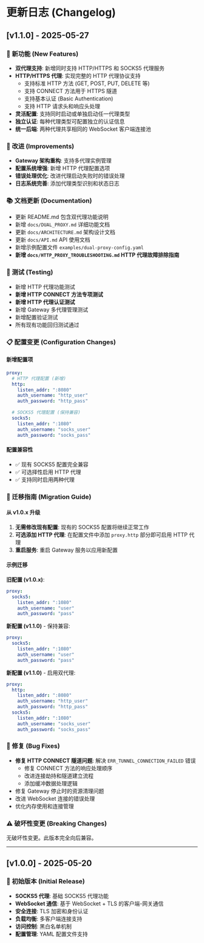 # 更新日志 (Changelog)

## [v1.1.0] - 2025-05-27

### 🚀 新功能 (New Features)

- **双代理支持**: 新增同时支持 HTTP/HTTPS 和 SOCKS5 代理服务
- **HTTP/HTTPS 代理**: 实现完整的 HTTP 代理协议支持
  - 支持标准 HTTP 方法 (GET, POST, PUT, DELETE 等)
  - 支持 CONNECT 方法用于 HTTPS 隧道
  - 支持基本认证 (Basic Authentication)
  - 支持 HTTP 请求头和响应头处理
- **灵活配置**: 支持同时启动或单独启动任一代理类型
- **独立认证**: 每种代理类型可配置独立的认证信息
- **统一后端**: 两种代理共享相同的 WebSocket 客户端连接池

### 🔧 改进 (Improvements)

- **Gateway 架构重构**: 支持多代理实例管理
- **配置系统增强**: 新增 HTTP 代理配置选项
- **错误处理优化**: 改进代理启动失败时的错误处理
- **日志系统完善**: 添加代理类型识别和状态日志

### 📚 文档更新 (Documentation)

- 更新 README.md 包含双代理功能说明
- 新增 `docs/DUAL_PROXY.md` 详细功能文档
- 更新 `docs/ARCHITECTURE.md` 架构设计文档
- 更新 `docs/API.md` API 使用文档
- 新增示例配置文件 `examples/dual-proxy-config.yaml`
- **新增 `docs/HTTP_PROXY_TROUBLESHOOTING.md` HTTP 代理故障排除指南**

### 🧪 测试 (Testing)

- 新增 HTTP 代理功能测试
- **新增 HTTP CONNECT 方法专项测试**
- **新增 HTTP 代理认证测试**
- 新增 Gateway 多代理管理测试
- 新增配置验证测试
- 所有现有功能回归测试通过

### 📋 配置变更 (Configuration Changes)

#### 新增配置项

```yaml
proxy:
  # HTTP 代理配置 (新增)
  http:
    listen_addr: ":8080"
    auth_username: "http_user"
    auth_password: "http_pass"
  
  # SOCKS5 代理配置 (保持兼容)
  socks5:
    listen_addr: ":1080"
    auth_username: "socks_user"
    auth_password: "socks_pass"
```

#### 配置兼容性

- ✅ 现有 SOCKS5 配置完全兼容
- ✅ 可选择性启用 HTTP 代理
- ✅ 支持同时启用两种代理

### 🔄 迁移指南 (Migration Guide)

#### 从 v1.0.x 升级

1. **无需修改现有配置**: 现有的 SOCKS5 配置将继续正常工作
2. **可选添加 HTTP 代理**: 在配置文件中添加 `proxy.http` 部分即可启用 HTTP 代理
3. **重启服务**: 重启 Gateway 服务以应用新配置

#### 示例迁移

**旧配置 (v1.0.x)**:
```yaml
proxy:
  socks5:
    listen_addr: ":1080"
    auth_username: "user"
    auth_password: "pass"
```

**新配置 (v1.1.0)** - 保持兼容:
```yaml
proxy:
  socks5:
    listen_addr: ":1080"
    auth_username: "user"
    auth_password: "pass"
```

**新配置 (v1.1.0)** - 启用双代理:
```yaml
proxy:
  http:
    listen_addr: ":8080"
    auth_username: "http_user"
    auth_password: "http_pass"
  socks5:
    listen_addr: ":1080"
    auth_username: "socks_user"
    auth_password: "socks_pass"
```

### 🐛 修复 (Bug Fixes)

- **修复 HTTP CONNECT 隧道问题**: 解决 `ERR_TUNNEL_CONNECTION_FAILED` 错误
  - 修复 CONNECT 方法的响应处理顺序
  - 改进连接劫持和隧道建立流程
  - 添加缓冲数据处理逻辑
- 修复 Gateway 停止时的资源清理问题
- 改进 WebSocket 连接的错误处理
- 优化内存使用和连接管理

### ⚠️ 破坏性变更 (Breaking Changes)

无破坏性变更。此版本完全向后兼容。

---

## [v1.0.0] - 2025-05-20

### 🚀 初始版本 (Initial Release)

- **SOCKS5 代理**: 基础 SOCKS5 代理功能
- **WebSocket 通信**: 基于 WebSocket + TLS 的客户端-网关通信
- **安全连接**: TLS 加密和身份认证
- **负载均衡**: 多客户端连接支持
- **访问控制**: 黑白名单机制
- **配置管理**: YAML 配置文件支持 